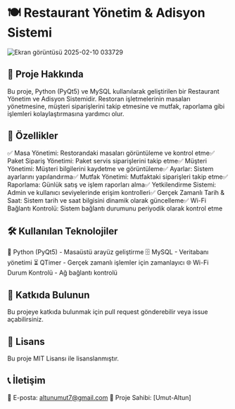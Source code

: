# 🍽️ Restaurant Yönetim & Adisyon Sistemi

![Ekran görüntüsü 2025-02-10 033729](https://github.com/user-attachments/assets/c438754b-d471-46b8-8eb2-d3bdc08b20a1)

## 📌 Proje Hakkında

Bu proje, Python (PyQt5) ve MySQL kullanılarak geliştirilen bir Restaurant Yönetim ve Adisyon Sistemidir. Restoran işletmelerinin masaları yönetmesine, müşteri siparişlerini takip etmesine ve mutfak, raporlama gibi işlemleri kolaylaştırmasına yardımcı olur.

## 🚀 Özellikler

✅ Masa Yönetimi: Restorandaki masaları görüntüleme ve kontrol etme✅ Paket Sipariş Yönetimi: Paket servis siparişlerini takip etme✅ Müşteri Yönetimi: Müşteri bilgilerini kaydetme ve görüntüleme✅ Ayarlar: Sistem ayarlarını yapılandırma✅ Mutfak Yönetimi: Mutfaktaki siparişleri takip etme✅ Raporlama: Günlük satış ve işlem raporları alma✅ Yetkilendirme Sistemi: Admin ve kullanıcı seviyelerinde erişim kontrolleri✅ Gerçek Zamanlı Tarih & Saat: Sistem tarih ve saat bilgisini dinamik olarak güncelleme✅ Wi-Fi Bağlantı Kontrolü: Sistem bağlantı durumunu periyodik olarak kontrol etme

## 🛠️ Kullanılan Teknolojiler

🐍 Python (PyQt5) - Masaüstü arayüz geliştirme
🗄️ MySQL - Veritabanı yönetimi
⏳ QTimer - Gerçek zamanlı işlemler için zamanlayıcı
🌐 Wi-Fi Durum Kontrolü - Ağ bağlantı kontrolü


## 🤝 Katkıda Bulunun

Bu projeye katkıda bulunmak için pull request gönderebilir veya issue açabilirsiniz.

## 📜 Lisans

Bu proje MIT Lisansı ile lisanslanmıştır.

## 📞 İletişim

📧 E-posta: altunumut7@gmail.com
🎯 Proje Sahibi: [Umut-Altun]

